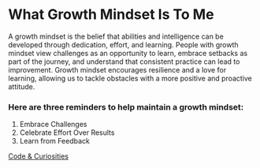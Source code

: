 # **What Growth Mindset Is To Me**

A growth mindset is the belief that abilities and intelligence can be developed through dedication, effort, and learning. People with growth mindset view challenges as an opportunity to learn, embrace setbacks as part of the journey, and understand that consistent practice can lead to improvement. Growth mindset encourages resilience and a love for learning, allowing us to tackle obstacles with a more positive and proactive attitude.

### Here are three reminders to help maintain a growth mindset:

1. Embrace Challenges
2. Celebrate Effort Over Results
3. Learn from Feedback

[Code & Curiosities](https://sidequests.onrender.com/Blog/2025/KadariusClemons/)